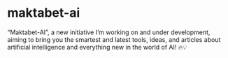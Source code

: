 # maktabet-ai
“Maktabet-AI”, a new initiative I’m working on and under development, aiming to bring you the smartest and latest tools, ideas, and articles about artificial intelligence and everything new in the world of AI! 🔥💡
